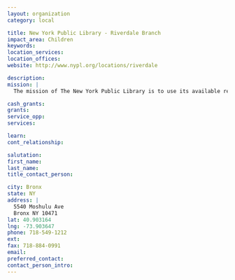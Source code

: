 ```yaml
---
layout: organization
category: local

title: New York Public Library - Riverdale Branch
impact_area: Children
keywords: 
location_services: 
location_offices: 
website: http://www.nypl.org/locations/riverdale

description: 
mission: |
  The mission of The New York Public Library is to use its available resources in a balanced program of collecting, cataloging, and conserving books and other materials, and providing ready access directly to individual library users and to users elsewhere through cooperating libraries and library networks.

cash_grants: 
grants: 
service_opp: 
services: 

learn: 
cont_relationship: 

salutation: 
first_name: 
last_name: 
title_contact_person: 

city: Bronx
state: NY
address: |
  5540 Moshulu Ave  
  Bronx NY 10471
lat: 40.903164
lng: -73.903647
phone: 718-549-1212
ext: 
fax: 718-884-0991
email: 
preferred_contact: 
contact_person_intro: 
---
```

